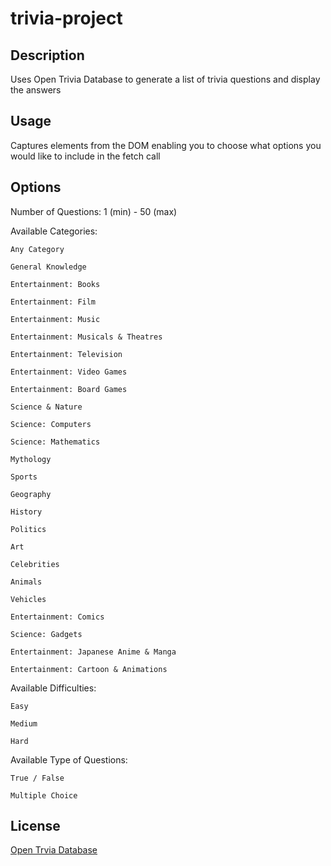 # trivia-project

## Description

Uses Open Trivia Database to generate a list of trivia questions and display the answers

## Usage

Captures elements from the DOM enabling you to choose what options you would like to include in the fetch call

## Options

Number of Questions:
    1 (min) - 50 (max)

Available Categories:

    Any Category

    General Knowledge

    Entertainment: Books

    Entertainment: Film

    Entertainment: Music

    Entertainment: Musicals & Theatres

    Entertainment: Television

    Entertainment: Video Games

    Entertainment: Board Games

    Science & Nature

    Science: Computers

    Science: Mathematics

    Mythology

    Sports

    Geography

    History

    Politics

    Art

    Celebrities

    Animals

    Vehicles

    Entertainment: Comics

    Science: Gadgets

    Entertainment: Japanese Anime & Manga

    Entertainment: Cartoon & Animations

Available Difficulties:

    Easy

    Medium

    Hard

Available Type of Questions:

    True / False

    Multiple Choice

## License

[Open Trvia Database](https://opentdb.com/api_config.php)